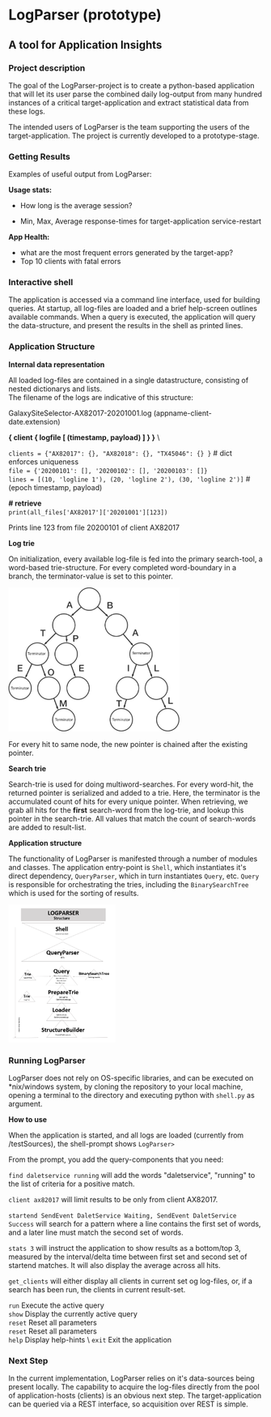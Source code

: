 # LogParser (prototype)
##  A tool for Application Insights ##



### Project description ###

The goal of the LogParser-project is to create a python-based application that will let its user parse the combined daily log-output from many hundred instances of a critical target-application and extract statistical data from these logs.

The intended users of LogParser is the team supporting the users of the target-application.
The project is currently developed to a prototype-stage.

### Getting Results ###

Examples of useful output from LogParser:

**Usage stats:** 

- How long is the average session?

- Min, Max, Average response-times for target-application service-restart

**App Health:**

- what are the most frequent errors generated by the target-app?
- Top 10 clients with fatal errors

### Interactive shell ###

The application is accessed via a command line interface, used for building queries. At startup, all log-files are loaded and a brief help-screen outlines available commands. When a query is executed, the application will query the data-structure, and present the results in the shell as printed lines.

### Application Structure ###

**Internal data representation**

All loaded log-files are contained in a single datastructure, consisting of nested dictionarys and lists. \
The filename of the logs are indicative of this structure:

GalaxySiteSelector-AX82017-20201001.log    (appname-client-date.extension)

**{ client { logfile [ (timestamp, payload) ] } }** \

`clients = {"AX82017": {}, "AX82018": {}, "TX45046": {} }` # dict enforces uniqueness \
`file = {'20200101': [], '20200102': [], '20200103': []}`\
`lines = [(10, 'logline 1'), (20, 'logline 2'), (30, 'logline 2')]`  # (epoch timestamp, payload) 

**\# retrieve** \
`print(all_files['AX82017']['20201001'][123]) ` 

Prints line 123 from file 20200101 of client AX82017 

**Log trie**

On initialization, every available log-file is fed into the primary search-tool, a word-based trie-structure. For every completed word-boundary in a branch, the terminator-value is set to this pointer.

<img src="https://github.com/FaderVader/LogParser/blob/master/img/trie-tree_terminators.png?raw=true" alt="trie-tree_terminators.png" style="zoom:33%;" />

For every hit to same node, the new pointer is chained after the existing pointer.

**Search trie**

Search-trie is used for doing multiword-searches. For every word-hit, the returned pointer is serialized and added to a trie. Here, the terminator is the accumulated count of hits for every unique pointer. When retrieving, we grab all hits for the **first** search-word from the log-trie, and lookup this pointer in the search-trie. All values that match the count of search-words are added to result-list.

**Application structure**

The functionality of LogParser is manifested through a number of modules and classes. The application entry-point is `Shell`, which instantiates it's direct dependency, `QueryParser`, which in turn instantiates `Query`, etc. `Query` is responsible for orchestrating the tries, including the `BinarySearchTree` which is used for the sorting of results.

<img src="https://github.com/FaderVader/LogParser/blob/master/img/LogParser_Architecture_medium.png?raw=true" alt="LogParser_Architecture.png" style="zoom:33%;" />



### Running LogParser ###

LogParser does not rely on OS-specific libraries, and can be executed on *nix/windows system, by cloning the repository to your local machine, opening a terminal to the directory and executing python with `shell.py` as argument.

**How to use**

When the application is started, and all logs are loaded (currently from /testSources), the shell-prompt shows `LogParser>`

From the prompt, you add the query-components that you need:

`find daletservice running` will add the words "daletservice", "running" to the list of criteria for a positive match.

`client ax82017` will limit results to be only from client AX82017.

`startend SendEvent DaletService Waiting, SendEvent DaletService Success` will search for a pattern where a line contains the first set of words, and a later line must match the second set of words.

`stats 3` will instruct the application to show results as a bottom/top 3, measured by the interval/delta time between first set and second set of startend matches. It will also display the average across all hits.

`get_clients` will either display all clients in current set og log-files, or, if a search has been run, the clients in current result-set.

`run`		    Execute the active query \
`show`		  Display the currently active query \
`reset` 	   Reset all parameters \
`reset` 	   Reset all parameters \
`help`		  Display help-hints \ 
`exit`		  Exit the application 



### Next Step ###

In the current implementation, LogParser relies on it's data-sources being present locally. The capability to acquire the log-files directly from the pool of application-hosts (clients) is an obvious next step. The target-application can be queried via a REST interface, so acquisition over REST is simple.



